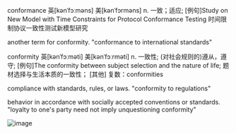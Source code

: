 conformance
英[kənˈfɔːməns]
美[kənˈfɔrməns]
n.	一致；适应;
[例句]Study on New Model with Time Constraints for Protocol Conformance Testing
时间限制协议一致性测试新模型研究

another term for conformity.
"conformance to international standards"

conformity
英[kənˈfɔːməti]
美[kənˈfɔːrməti]
n.	一致性; (对社会规则的)遵从，遵守;
[例句]The conformity between subject selection and the nature of life;
题材选择与生活本质的一致性；
[其他]	复数：conformities

compliance with standards, rules, or laws.
"conformity to regulations"

behavior in accordance with socially accepted conventions or standards.
"loyalty to one's party need not imply unquestioning conformity"

![image](https://user-images.githubusercontent.com/25025596/164165631-7803f676-96b0-404d-8d3a-9c767acdc669.png)
